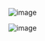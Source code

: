 ![image](https://github.com/JpythonS/PIM/assets/53958777/d6bf3edf-ba1d-49a8-a3d8-bf409bb22c53)


![image](https://github.com/JpythonS/PIM/assets/53958777/cf35a82a-cedb-4c38-b13e-5fb2be19b7af)
